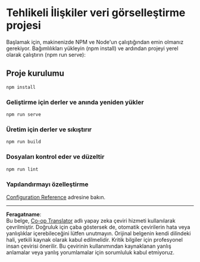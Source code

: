 <!--
CO_OP_TRANSLATOR_METADATA:
{
  "original_hash": "5c51a54dd89075a7a362890117b7ed9e",
  "translation_date": "2025-08-28T11:15:02+00:00",
  "source_file": "3-Data-Visualization/13-meaningful-visualizations/solution/README.md",
  "language_code": "tr"
}
-->
# Tehlikeli İlişkiler veri görselleştirme projesi

Başlamak için, makinenizde NPM ve Node'un çalıştığından emin olmanız gerekiyor. Bağımlılıkları yükleyin (npm install) ve ardından projeyi yerel olarak çalıştırın (npm run serve):

## Proje kurulumu
```
npm install
```

### Geliştirme için derler ve anında yeniden yükler
```
npm run serve
```

### Üretim için derler ve sıkıştırır
```
npm run build
```

### Dosyaları kontrol eder ve düzeltir
```
npm run lint
```

### Yapılandırmayı özelleştirme
[Configuration Reference](https://cli.vuejs.org/config/) adresine bakın.

---

**Feragatname**:  
Bu belge, [Co-op Translator](https://github.com/Azure/co-op-translator) adlı yapay zeka çeviri hizmeti kullanılarak çevrilmiştir. Doğruluk için çaba göstersek de, otomatik çevirilerin hata veya yanlışlıklar içerebileceğini lütfen unutmayın. Orijinal belgenin kendi dilindeki hali, yetkili kaynak olarak kabul edilmelidir. Kritik bilgiler için profesyonel insan çevirisi önerilir. Bu çevirinin kullanımından kaynaklanan yanlış anlamalar veya yanlış yorumlamalar için sorumluluk kabul etmiyoruz.